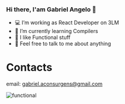 ### Hi there, I'am Gabriel Angelo 👋

- 💻 I’m working as React Developer on 3LM
- 📖 I’m currently learning Compilers 
- 🧐 I like Functional stuff
- 🤠 Feel free to talk to me about anything

# Contacts
  email: gabriel.aconsurgens@gmail.com


![functional](https://user-images.githubusercontent.com/51804622/136234558-267de4a8-531a-44d1-a523-2ef725019ccb.jpg)

<!-- ![](https://komarev.com/ghpvc/?username=morninn&color=blueviolet&style=flat) -->



<!-- **morninn/morninn** is a ✨ _special_ ✨ repository because its `README.md` (this file) appears on your GitHub profile.

Here are some ideas to get you started:

- I’m currently working on ...
- I’m currently learning ...
- I’m currently interested on Lambda Calculus and Functional Languages 
- 👯 I’m looking to collaborate on ...
- 🤔 I’m looking for help with ...
- 💬 Ask me about ...
- 📫 How to reach me: ...
- 😄 Pronouns: ...
- ⚡ Fun fact: ...
-->
